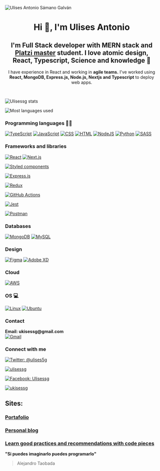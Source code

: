 <img src="https://firebasestorage.googleapis.com/v0/b/web-projects-50e7e.appspot.com/o/images%2Fv2%2FUlises%20Antonio%20Samano%20Galvan%20Full%20Stack%20Developer.png?alt=media&token=27ce101b-0901-4f75-917d-46276a3f0d89" alt="Ulises Antonio Sámano Galván" >

<h1 align="center">Hi 👋, I'm Ulises Antonio</h1>
<h2 align="center">I'm Full Stack developer with MERN stack and <a href="https://platzi.com/blog/conoce-que-es-platzi-master/">Platzi master</a> student. I love atomic design, React, Typescript, Science and knowledge 💚</h2>

<p align="center">I have experience in React and working in <b>agile teams.</b>
I've worked using<b> React, MongoDB, Express.js, Node.js, Nextjs and Typescript</b> to deploy web apps.</p>


<br />

<!-- Stats -->

![Ulisessg stats](https://github-readme-stats.vercel.app/api?username=ulisessg&count_private=true&show_icons=true&theme=algolia)

<!-- Most used languages -->

![Most languages used](https://github-readme-stats.vercel.app/api/top-langs/?username=Ulisessg&count_private=true&show_icons=true&theme=algolia&layout=compact)

<h3 align="left">Programming languages 👩‍💻</h3>

<!-- Languages badges -->
<p align="left">
  <!-- Typescript -->
  <a href="https://github.com/search?q=user%3ADenverCoder1+is%3Arepo+language%3AtypeScript"><img alt="TypeScript" src="https://img.shields.io/badge/TypeScript%20-%23007ACC.svg?logo=typescript&logoColor=white"></a>
  <!-- JS -->
  <a href="https://github.com/search?q=user%3ADenverCoder1+is%3Arepo+language%3Ajavascript"><img alt="JavaScript" src="https://img.shields.io/badge/JavaScript%20-%23F7DF1E.svg?logo=javascript&logoColor=white"></a>
  <!-- CSS -->
  <a href="https://github.com/search?q=user%3ADenverCoder1+is%3Arepo+language%3Acss"><img alt="CSS" src="https://img.shields.io/badge/CSS%20-%231572B6.svg?logo=css3&logoColor=white"></a>
  <!-- HTML -->
  <a href="https://github.com/search?q=user%3ADenverCoder1+is%3Arepo+language%3Ahtml"><img alt="HTML" src="https://img.shields.io/badge/HTML%20-%23E34F26.svg?logo=html5&logoColor=white"></a>
  <!-- Node -->
  <a href="https://github.com/search?q=user%3ADenverCoder1+is%3Arepo+language%3Ajavascript"><img alt="NodeJS" src="https://img.shields.io/badge/Node.js%20-%2343853D.svg?logo=node.js&logoColor=white"></a>
  <!-- PY -->
  <a href="https://github.com/search?q=user%3ADenverCoder1+is%3Arepo+language%3Apython"><img alt="Python" src="https://img.shields.io/badge/Python%20-%2314354C.svg?logo=python&logoColor=white"></a>
  <!-- Sass -->
  <a href="https://github.com/search?q=user%3ADenverCoder1+is%3Arepo+language%3Asass"><img alt="SASS" src="https://img.shields.io/badge/Sass%20-hotpink.svg?logo=SASS&logoColor=white"></a>
</p>


<!-- Frameworks -->

<h3>Frameworks and libraries </h3>

<p align="left">
  <!-- React -->
  <a href="#"><img alt="React" src="https://img.shields.io/badge/React%20-%2320232a.svg?logo=react&logoColor=%2361DAFB"></a>
  <!-- Next.js -->
  <a href="#"><img alt="Next.js" src="https://img.shields.io/badge/next.js-000000?style=&logo=nextdotjs&logoColor=white"></a>

  <!-- Styled components -->
  <a href="#"><img alt="Styled components" src="https://img.shields.io/badge/styled--components-DB7093?logo=styled-components&logoColor=white"></a>

  <!-- Express -->
  <a href="#"><img alt="Express.js" src="https://img.shields.io/badge/Express.js%20-%23404d59.svg?logo=express&logoColor=white"></a>

  <!-- Redux -->
  <a href="#"><img alt="Redux" src="https://img.shields.io/badge/Redux-593D88?logo=redux&logoColor=white"></a>

  <!-- Github actions -->
  <a href="#"><img alt="GitHub Actions" src="https://img.shields.io/badge/GitHub%20Actions%20-%232671E5.svg?logo=github%20actions&logoColor=white"></a>

  <!-- Jest -->
  <a href="#"><img alt="Jest" src="https://img.shields.io/badge/Jest-C21325?logo=jest&logoColor=white"></a>

  <!-- Postman -->
  <a href="#"><img alt="Postman" src="https://img.shields.io/badge/Postman-FF6C37?logo=Postman&logoColor=white"></a>

</p>

<h3>Databases</h3>

<!-- Databases -->

<p align="left">
  <!-- MongoDB -->
  <a href="#"><img alt="MongoDB" src="https://img.shields.io/badge/MongoDB-4EA94B?logo=mongodb&logoColor=white"></a>
  <!-- MySQL -->
  <a href="#"><img alt="MySQL" src="https://img.shields.io/badge/MySQL-00000F?logo=mysql&logoColor=white"></a>
</p>

<!-- Design -->
<h3>Design</h3>

<p align="left">
  <!-- Figma -->
  <a href="#"><img alt="Figma" src="https://img.shields.io/badge/Figma-F24E1E?logo=figma&logoColor=white"></a>
  <!-- Adobe XD -->
  <a href="#"><img alt="Adobe XD" src="https://img.shields.io/badge/Adobe%20XD-FF61F6?logo=Adobe%20XD&logoColor=white"></a>

</p>

<!-- Cloud -->

<h3>Cloud</h3>

<p align="left">

  <!-- AWS -->
  <a href="#"><img alt="AWS" src="https://img.shields.io/badge/Amazon_AWS-232F3E?logo=amazon-aws&logoColor=white"></a>
</p>

<!-- OS -->
<h3>OS 💻</h3>

<p align="left">
  <!-- Linux -->
  <a href="#"><img alt="Linux" src="https://img.shields.io/badge/Linux-FCC624?logo=linux&logoColor=black"></a>
  <!-- Ubuntu -->
  <a href="#"><img alt="Ubuntu" src="https://img.shields.io/badge/Ubuntu-E95420?logo=ubuntu&logoColor=white"></a>

</p>


<h3>Contact</h3>

<p align="left">
  <b>Email: ukisessg@gmail.com</b>
  <br />
  <!-- Gmail -->
  <a href="mailto:ukisessg@gmail.com"><img alt="Gmail" src="https://img.shields.io/badge/Gmail-D14836?logo=gmail&logoColor=white"></a>
</p>

<h3 align="left">Connect with me</h3>

<p align="left">

<!-- Twitter -->
<a  href="https://www.facebook.com/Ulises5G" target="_blank"><img src="https://img.shields.io/badge/Twitter-1DA1F2?logo=twitter&logoColor=white" alt="Twitter: @ulises5g"/></a>

<!-- LinkedIn -->
<a href="https://linkedin.com/in/ulisessg" target="_blank"><img src="https://img.shields.io/badge/LinkedIn-0077B5?logo=linkedin&logoColor=white" alt="ulisessg" /></a>

<!-- Facebook -->
<a  href="https://twitter.com/ulises5g" target="_blank"><img src="https://img.shields.io/badge/Facebook-1877F2?logo=facebook&logoColor=white" alt="Facebook: Ulisessg"/></a>

<!-- Hacker Rank -->
<a href="https://www.hackerrank.com/ukisessg" target="_blank"><img src="https://img.shields.io/badge/-Hackerrank-2EC866?logo=HackerRank&logoColor=white" alt="ukisessg" /></a>
</p>



## Sites:

### [Portafolio](https://ulisessg.com/)

### [Personal blog](https://ulisessg.com/blog)

### [Learn good practices and recommendations with code pieces](https://ulisessg.com/gist)

**"Si puedes imaginarlo puedes programarlo"**

> Alejandro Taobada
